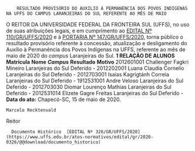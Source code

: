         RESULTADO PROVISÓRIO DO AUXÍLIO À PERMANÊNCIA DOS POVOS INDÍGENAS NA UFFS DO CAMPUS LARANJEIRAS DO SUL REFERENTE AO MÊS DE MAIO  

 O REITOR DA UNIVERSIDADE FEDERAL DA FRONTEIRA SUL (UFFS), no uso de suas atribuições legais, e em cumprimento ao [EDITAL Nº 110/GR/UFFS/2020](https://www.uffs.edu.br/atos-normativos/edital/gr/2020-0110) e à [PORTARIA Nº 147/GR/UFFS/2020](https://www.uffs.edu.br/atos-normativos/portaria/gr/2020-0147), torna público o resultado provisório referente à concessão, atualização e desligamento do Auxílio à Permanência dos Povos Indígenas na UFFS, referente ao mês de maio de 2020 do *campus*  Laranjeiras do Sul.  **1 RELAÇÃO DE ALUNOS**     **Matrícula**   **Nome**    ***Campus***    **Resultado**   **Motivo**     2012601001   Challenger Fagkri Mineiro   Laranjeiras do Sul   Deferido   -     2012202001   Luana Claudia Cornelio   Laranjeiras do Sul   Deferido   -     2012703001   Isaias Kagrigtánh Correia   Laranjeiras do Sul   Deferido   -     1912531001   Andre Veloso   Laranjeiras do Sul   Deferido   -     2012703030   Diomar Lourenço Mathias   Laranjeiras do Sul   Deferido   -     2012531014   Elizete Gagre Freitas   Laranjeiras do Sul   Deferido   -            **Data do ato:** Chapecó-SC, 15 de maio de 2020.   
 

    Marcelo Recktenvald   
 Reitor 

      Documento Histórico  [EDITAL Nº 326/GR/UFFS/2020](https://www.uffs.edu.br/atos-normativos/edital/gr/2020-0326/@@download/documento_historico)     
      